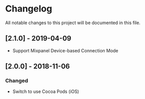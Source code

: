 # Changelog
All notable changes to this project will be documented in this file.

## [2.1.0] - 2019-04-09
- Support Mixpanel Device-based Connection Mode

## [2.0.0] - 2018-11-06
### Changed
- Switch to use Cocoa Pods (iOS)